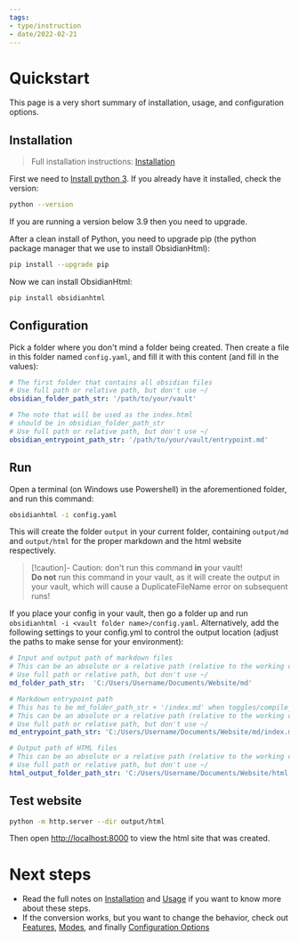 ```yaml
---
tags:
- type/instruction
- date/2022-02-21
---
```

   
# Quickstart   
This page is a very short summary of installation, usage, and configuration options.   
   
## Installation   
> Full installation instructions: [Installation](../Instructions/Installation.md)   
   
First we need to [Install python 3](https://wiki.python.org/moin/BeginnersGuide/Download). If you already have it installed, check the version:   
   
```bash
python --version
```
   
   
If you are running a version below 3.9 then you need to upgrade.   
   
After a clean install of Python, you need to upgrade pip (the python package manager that we use to install ObsidianHtml):   
   
```bash
pip install --upgrade pip
```
   
   
Now we can install ObsidianHtml:   
   
``` bash
pip install obsidianhtml
```
   
   
## Configuration   
Pick a folder where you don't mind a folder being created. Then create a file in this folder named `config.yaml`, and fill it with this content (and fill in the values):   
   
``` yaml
# The first folder that contains all obsidian files
# Use full path or relative path, but don't use ~/
obsidian_folder_path_str: '/path/to/your/vault' 

# The note that will be used as the index.html 
# should be in obsidian_folder_path_str
# Use full path or relative path, but don't use ~/
obsidian_entrypoint_path_str: '/path/to/your/vault/entrypoint.md'
```
   
   
## Run   
Open a terminal (on Windows use Powershell) in the aforementioned folder, and run this command:   
``` bash
obsidianhtml -i config.yaml
```
   
   
This will create the folder `output` in your current folder, containing `output/md` and `output/html` for the proper markdown and the html website respectively.   
   
> [!caution]- Caution: don't run this command **in** your vault!   
> **Do not** run this command in your vault, as it will create the output in your vault, which will cause a DuplicateFileName error on subsequent runs!    
   
If you place your config in your vault, then go a folder up and run `obsidianhtml -i <vault folder name>/config.yaml`. Alternatively, add the following settings to your config.yml to control the output location (adjust the paths to make sense for your environment):   
   
``` yaml
# Input and output path of markdown files
# This can be an absolute or a relative path (relative to the working directory when calling obsidianhtml)
# Use full path or relative path, but don't use ~/
md_folder_path_str:  'C:/Users/Username/Documents/Website/md'

# Markdown entrypoint path
# This has to be md_folder_path_str + '/index.md' when toggles/compile_md == True
# This can be an absolute or a relative path (relative to the working directory when calling obsidianhtml)
# Use full path or relative path, but don't use ~/
md_entrypoint_path_str: 'C:/Users/Username/Documents/Website/md/index.md'

# Output path of HTML files
# This can be an absolute or a relative path (relative to the working directory when calling obsidianhtml)
# Use full path or relative path, but don't use ~/
html_output_folder_path_str: 'C:/Users/Username/Documents/Website/html'
```
   
   
## Test website   
``` bash
python -m http.server --dir output/html
```
   
   
Then open [http://localhost:8000](http://localhost:8000) to view the html site that was created.   
   
# Next steps   
   
- Read the full notes on [Installation](../Instructions/Installation.md) and [Usage](../Instructions/Usage.md) if you want to know more about these steps.   
- If the conversion works, but you want to change the behavior, check out [Features](../Configurations/Features.md), [Modes](../Configurations/Modes.md), and finally [Configuration Options](../Configurations/Configuration%20Options.md)